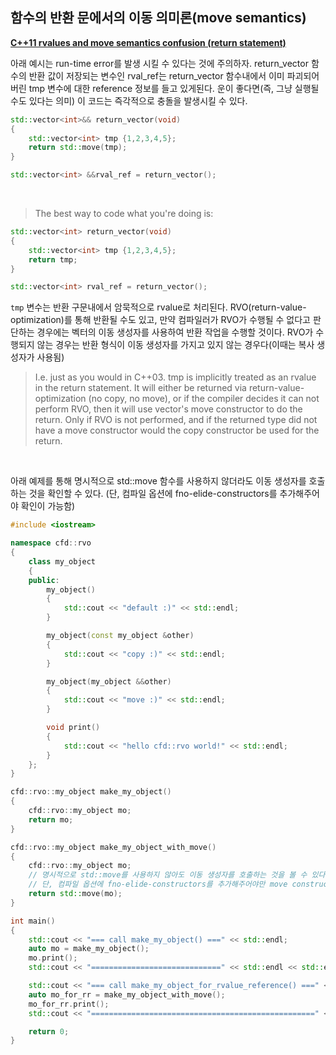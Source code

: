 ## 함수의 반환 문에서의 이동 의미론(move semantics)

[**C++11 rvalues and move semantics confusion (return statement)**](https://stackoverflow.com/questions/4986673/c11-rvalues-and-move-semantics-confusion-return-statement)


아래 예시는 run-time error를 발생 시킬 수 있다는 것에 주의하자. return_vector 함수의 반환 값이 저장되는 변수인 rval_ref는 return_vector 함수내에서 이미 파괴되어버린 tmp 변수에 대한 reference 정보를 들고 있게된다. 운이 좋다면(즉, 그냥 실행될 수도 있다는 의미) 이 코드는 즉각적으로 충돌을 발생시킬 수 있다.
```cpp
std::vector<int>&& return_vector(void)
{
    std::vector<int> tmp {1,2,3,4,5};
    return std::move(tmp);
}

std::vector<int> &&rval_ref = return_vector();
```

<br>

> The best way to code what you're doing is:
```cpp
std::vector<int> return_vector(void)
{
    std::vector<int> tmp {1,2,3,4,5};
    return tmp;
}

std::vector<int> rval_ref = return_vector();
```

`tmp` 변수는 반환 구문내에서 암묵적으로 rvalue로 처리된다. RVO(return-value-optimization)를 통해 반환될 수도 있고, 만약 컴파일러가 RVO가 수행될 수 없다고 판단하는 경우에는 벡터의 이동 생성자를 사용하여 반환 작업을 수행할 것이다. RVO가 수행되지 않는 경우는 반환 형식이 이동 생성자를 가지고 있지 않는 경우다(이때는 복사 생성자가 사용됨)

> I.e. just as you would in C++03. tmp is implicitly treated as an rvalue in the return statement. It will either be returned via return-value-optimization (no copy, no move), or if the compiler decides it can not perform RVO, then it will use vector's move constructor to do the return. Only if RVO is not performed, and if the returned type did not have a move constructor would the copy constructor be used for the return.

<br>

아래 예제를 통해 명시적으로 std::move 함수를 사용하지 않더라도 이동 생성자를 호출하는 것을 확인할 수 있다. (단, 컴파일 옵션에 fno-elide-constructors를 추가해주어야 확인이 가능함)
```cpp
#include <iostream>

namespace cfd::rvo
{
    class my_object
    {
    public:
        my_object()
        {
            std::cout << "default :)" << std::endl;
        }

        my_object(const my_object &other)
        {
            std::cout << "copy :)" << std::endl;
        }

        my_object(my_object &&other)
        {
            std::cout << "move :)" << std::endl;
        }

        void print()
        {
            std::cout << "hello cfd::rvo world!" << std::endl;
        }
    };
}

cfd::rvo::my_object make_my_object()
{
    cfd::rvo::my_object mo;
    return mo;
}

cfd::rvo::my_object make_my_object_with_move()
{
    cfd::rvo::my_object mo;
    // 명시적으로 std::move를 사용하지 않아도 이동 생성자를 호출하는 것을 볼 수 있다.
    // 단, 컴파일 옵션에 fno-elide-constructors를 추가해주어야만 move constructor의 호출을 확인할 수 있음.
    return std::move(mo);
}

int main()
{
    std::cout << "=== call make_my_object() ===" << std::endl;
    auto mo = make_my_object();
    mo.print();
    std::cout << "=============================" << std::endl << std::endl;

    std::cout << "=== call make_my_object_for_rvalue_reference() ===" << std::endl;
    auto mo_for_rr = make_my_object_with_move();
    mo_for_rr.print();
    std::cout << "==================================================" << std::endl;

    return 0;
}
```